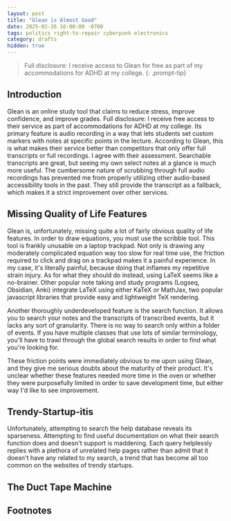 ```yaml
---
layout: post
title: "Glean is Almost Good"
date: 2025-02-26 16:00:00 -0700
tags: politics right-to-repair cyberpunk electronics
category: drafts
hidden: true
--- 
```


> Full disclosure: I receive access to Glean for free as part of my accommodations
> for ADHD at my college.
{: .prompt-tip}

## Introduction
Glean is an online study tool that claims to reduce stress, improve confidence,
and improve grades. 
Full disclosure: I receive free access to their service as part of accommodations
for ADHD at my college.
Its primary feature is audio recording in a way that lets students set custom
markers with notes at specific points in the lecture.
According to Glean, this is what makes their service better than competitors
that only offer full transcripts or full recordings. 
I agree with their assessment. Searchable transcripts are great, but seeing
my own select notes at a glance is much more useful.
The cumbersome nature of scrubbing through full audio recordings has 
prevented me from properly utilizing other audio-based accessibility tools in 
the past.
They still provide the transcript as a fallback, which makes it a strict
improvement over other services.

## Missing Quality of Life Features
Glean is, unfortunately, missing quite a lot of fairly obvious quality of life
features. 
In order to draw equations, you must use the scribble tool. 
This tool is frankly unusable on a laptop trackpad.
Not only is drawing any moderately complicated equation way too slow for real
time use, the friction required to click and drag on a trackpad makes it a
painful experience.
In my case, it's literally painful, because doing that inflames my repetitive
strain injury. 
As for what they should do instead, using LaTeX seems like a no-brainer.
Other popular note taking and study programs (Logseq, Obsidian, Anki) integrate
LaTeX using either KaTeX or MathJax, two popular javascript libraries that
provide easy and lightweight TeX rendering.

Another thoroughly underdeveloped feature is the search function.
It allows you to search your notes and the transcripts of transcribed events,
but it lacks any sort of granularity. 
There is no way to search only within a folder of events.
If you have multiple classes that use lots of similar terminology, you'll have
to trawl through the global search results in order to find what you're looking
for.

These friction points were immediately obvious to me upon using Glean, and 
they give me serious doubts about the maturity of their product.
It's unclear whether these features needed more time in the oven or whether
they were purposefully limited in order to save development time, but either
way I'd like to see improvement.

## Trendy-Startup-itis
Unfortunately, attempting to search the help database reveals its sparseness.
Attempting to find useful documentation on what their search function does
and doesn't support is maddening. Each query helplessly replies with 
a plethora of unrelated help pages rather than admit that it doesn't have
any related to my search, a trend that has become all too common
on the websites of trendy startups.

## The Duct Tape Machine



## Footnotes
